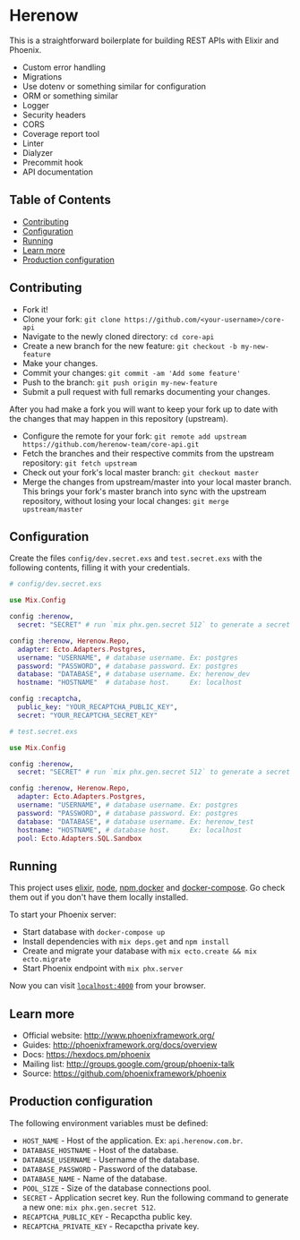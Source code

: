 # Herenow

This is a straightforward boilerplate for building REST APIs with Elixir and Phoenix.

- Custom error handling
- Migrations
- Use dotenv or something similar for configuration
- ORM or something similar
- Logger
- Security headers
- CORS
- Coverage report tool
- Linter
- Dialyzer
- Precommit hook
- API documentation

## Table of Contents

- [Contributing](#contributing)
- [Configuration](#configuration)
- [Running](#running)
- [Learn more](#learn-more)
- [Production configuration](#production-configuration)

## Contributing

- Fork it!
- Clone your fork: `git clone https://github.com/<your-username>/core-api`
- Navigate to the newly cloned directory: `cd core-api`
- Create a new branch for the new feature: `git checkout -b my-new-feature`
- Make your changes.
- Commit your changes: `git commit -am 'Add some feature'`
- Push to the branch: `git push origin my-new-feature`
- Submit a pull request with full remarks documenting your changes.

After you had make a fork you will want to keep your fork up to date with the changes that may happen in this repository (upstream).

- Configure the remote for your fork: `git remote add upstream https://github.com/herenow-team/core-api.git`
- Fetch the branches and their respective commits from the upstream repository: `git fetch upstream`
- Check out your fork's local master branch: `git checkout master`
- Merge the changes from upstream/master into your local master branch. This brings your fork's master branch into sync with the upstream repository, without losing your local changes: `git merge upstream/master`

## Configuration

Create the files `config/dev.secret.exs` and `test.secret.exs` with the following contents, filling it with your credentials.

```elixir
# config/dev.secret.exs

use Mix.Config

config :herenow,
  secret: "SECRET" # run `mix phx.gen.secret 512` to generate a secret

config :herenow, Herenow.Repo,
  adapter: Ecto.Adapters.Postgres,
  username: "USERNAME", # database username. Ex: postgres
  password: "PASSWORD", # database password. Ex: postgres
  database: "DATABASE", # database username. Ex: herenow_dev
  hostname: "HOSTNAME"  # database host.     Ex: localhost

config :recaptcha,
  public_key: "YOUR_RECAPTCHA_PUBLIC_KEY",
  secret: "YOUR_RECAPTCHA_SECRET_KEY"

```
```elixir
# test.secret.exs

use Mix.Config

config :herenow,
  secret: "SECRET" # run `mix phx.gen.secret 512` to generate a secret

config :herenow, Herenow.Repo,
  adapter: Ecto.Adapters.Postgres,
  username: "USERNAME", # database username. Ex: postgres
  password: "PASSWORD", # database password. Ex: postgres
  database: "DATABASE", # database username. Ex: herenow_test
  hostname: "HOSTNAME", # database host.     Ex: localhost
  pool: Ecto.Adapters.SQL.Sandbox

```

## Running

This project uses [elixir](https://elixir-lang.org/), [node](http://nodejs.org), [npm](https://npmjs.com),[docker](https://docs.docker.com/install/) and [docker-compose](https://docs.docker.com/compose/install/#master-builds).
Go check them out if you don't have them locally installed.

To start your Phoenix server:
  * Start database with `docker-compose up`
  * Install dependencies with `mix deps.get` and `npm install`
  * Create and migrate your database with `mix ecto.create && mix ecto.migrate`
  * Start Phoenix endpoint with `mix phx.server`

Now you can visit [`localhost:4000`](http://localhost:4000) from your browser.

## Learn more

  * Official website: http://www.phoenixframework.org/
  * Guides: http://phoenixframework.org/docs/overview
  * Docs: https://hexdocs.pm/phoenix
  * Mailing list: http://groups.google.com/group/phoenix-talk
  * Source: https://github.com/phoenixframework/phoenix

## Production configuration

The following environment variables must be defined:

- `HOST_NAME` - Host of the application. Ex: `api.herenow.com.br`.
- `DATABASE_HOSTNAME` - Host of the database.
- `DATABASE_USERNAME` - Username of the database.
- `DATABASE_PASSWORD` - Password of the database.
- `DATABASE_NAME` - Name of the database.
- `POOL_SIZE` - Size of the database connections pool.
- `SECRET` - Application secret key. Run the following command to generate a new one: `mix phx.gen.secret 512`.
- `RECAPTCHA_PUBLIC_KEY` - Recapctha public key.
- `RECAPTCHA_PRIVATE_KEY` - Recapctha private key.
